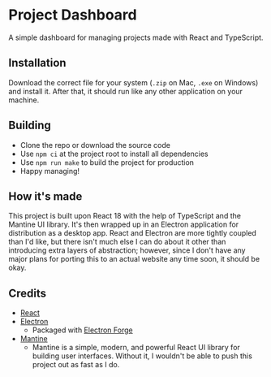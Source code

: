 # Project Dashboard

A simple dashboard for managing projects made with React and TypeScript.

## Installation

Download the correct file for your system (`.zip` on Mac, `.exe` on Windows) and install it. After that, it should run like any other application on your machine.

## Building

- Clone the repo or download the source code
- Use `npm ci` at the project root to install all dependencies
- Use `npm run make` to build the project for production
- Happy managing!

## How it's made

This project is built upon React 18 with the help of TypeScript and the Mantine UI library. It's then wrapped up in an Electron application for distribution as a desktop app. React and Electron are more tightly coupled than I'd like, but there isn't much else I can do about it other than introducing extra layers of abstraction; however, since I don't have any major plans for porting this to an actual website any time soon, it should be okay.

## Credits

- [React](https://reactjs.org/)
- [Electron](https://www.electronjs.org/)
  - Packaged with [Electron Forge](https://www.electronforge.io/)
- [Mantine](https://mantine.dev/)
  - Mantine is a simple, modern, and powerful React UI library for building user interfaces. Without it, I wouldn't be able to push this project out as fast as I do.
